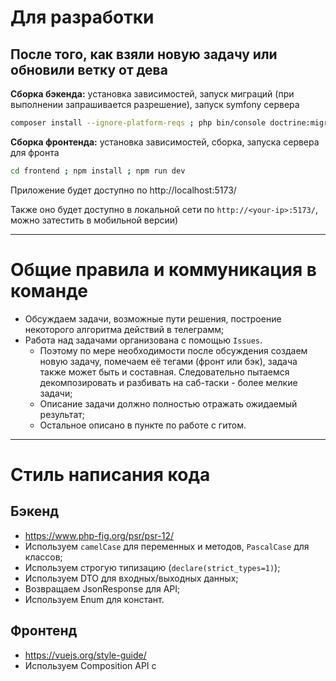 # Для разработки
## После того, как взяли новую задачу или обновили ветку от дева
**Сборка бэкенда:** установка зависимостей, запуск миграций (при выполнении запрашивается разрешение), запуск symfony сервера
```sh
composer install --ignore-platform-reqs ; php bin/console doctrine:migrations:migrate ; symfony server:stop ; symfony server:start --port=8080 --listen-ip=0.0.0.0
```

**Сборка фронтенда:** установка зависимостей, сборка, запуска сервера для фронта
```sh
cd frontend ; npm install ; npm run dev
```

Приложение будет доступно по http://localhost:5173/

Также оно будет доступно в локальной сети по `http://<your-ip>:5173/`, можно затестить в мобильной версии)

---
# Общие правила и коммуникация в команде
 - Обсуждаем задачи, возможные пути решения, построение некоторого алгоритма действий в телеграмм;
 - Работа над задачами организована с помощью `Issues`. 
   - Поэтому по мере необходимости после обсуждения создаем новую задачу, помечаем её тегами (фронт или бэк), задача также может быть и составная. Следовательно пытаемся декомпозировать и разбивать на саб-таски - более мелкие задачи;
   - Описание задачи должно полностью отражать ожидаемый результат;
   - Остальное описано в пункте по работе с гитом.
---

# Стиль написания кода

## Бэкенд
   - https://www.php-fig.org/psr/psr-12/
   - Используем `camelCase` для переменных и методов, `PascalCase` для классов;
   - Используем строгую типизацию (`declare(strict_types=1)`);
   - Используем DTO для входных/выходных данных;
   - Возвращаем JsonResponse для API;
   - Используем Enum для констант.
## Фронтенд 
   - https://vuejs.org/style-guide/
   - Используем Composition API с <script setup>;
   - Используем `camelCase` для методов и переменных, `PascalCase` для компонентов;
   - Используем `kebab-case` для Vue компонентов, `camelCase` для остальных.

Комментарии кода желательно оставлять только в необходимых местах, излишнее комментирование приводит к плохой читаемости кода.

# Для работы с гитом:

Создаем ветку от `dev`, называем так, как звучит ваша задача:

```git checkout origin/dev```

```git fetch```

```git pull```

Ну или `update` в пхп шторме

Создаем в Github issue, поменяем тегами (Backend, Frontend), там же можно сразу создать ветку **от ветки `dev`**

```git checkout -b «название» origin/dev```

коммиты тогда называем так: `<номер таски>-Название-коммита` (Осмысленные сообщения коммитов, чтобы по названию было понятно, что предполагает собой коммит)

Изменяете, пушите

## ! Пушить напрямую в мастер или дев нельзя !

После пуша в своей ветке `создаем пулл реквест` в `dev` и кидаем его другому бэку/фронту

### Смотрим код, пишем предложения и если все ок, то мержим этот пулл реквест в дев

### В ветку `master` будет сливаться стабильная версия.

---

# Настройка проекта перед разработкой
## Установить:
- `PhpStorm` (пока активировать триальный период, потом скину активатор)
- `PHP 8.2` (уже вышел 8.4 с большой обновой, но мне лень накатывать для этого проекта и менять конфигурацию в phpstorm)
- Установить `Composer`
- `Symfony  CLI`
- `NVM` (менеджер версий Node js), потом сделать nvm use <версия>. короче можно пока выбрать любую актуальную версию, потом все определимся, чтобы у всех была одинаковая.
- Установить `npm`
- Клонируем проект
- Ставим переносы строк `LF`, а не CRLF

**Сгенерировать JWT-ключи:**
```
mkdir -p config/jwt
openssl genpkey -algorithm RSA -out config/jwt/private.pem -aes256 -pass pass:<your_password>
openssl pkey -in config/jwt/private.pem -out config/jwt/public.pem -pubout -passin pass:<your_password>
```
Далее вставить код ниже в `.env` и в JWT_PASSPHRASE вставить введенный в команду пароль:
```
CORS_ALLOW_ORIGIN='^https?://(localhost|127\.0\.0\.1)(:[0-9]+)?$'

JWT_SECRET_KEY=%kernel.project_dir%/config/jwt/private.pem
JWT_PUBLIC_KEY=%kernel.project_dir%/config/jwt/public.pem
JWT_PASSPHRASE=your_password
```

**Решение проблемы долгих ответов от локального встроенного Symfony сервера:**_
Оптимизируем работу php в `php.ini` (в папке, где находится исполняемый файл `php.exe`):
- установить realpath_cache_size = 4096k
- установить realpath_cache_ttl = 7200

---

У каждого все будет локально, база у всех своя, поэтому обязательно при переходе к новой задачи запускаем команды, написанные в начале

Файл .env содержит переменные окружения, там будут указаны данные о вашей базе


# Структура проекта:
## Backend

- Весь код проекта распологается в `src`
  - Controller - контроллеры;
  - Entity - сущности БД;
  - Repository - запросы к БД;
  - DTO - классы для валидации request`ов;
  - Enum - классы, содержащие константы, используемые сущностями;
  - Helper - классы helper`ы, содержащие вспомогательные функции.

## Frontend
- Весь код проекта распологается в `frontend/src`
  - api - директория с логикой работы с `axios`, авторизацией и jwt;
  - assets - стили и логотип
  - components - компоненты
  - pages - страницы
  - router - логика работы с vue-router
  - store - vuex + localStorage
  - utils - вспомогательные функции, хелперы и тд

# Как фронтенд общается с бэкендом

## Раньше:
Пользователь переходит по URL, контроллер его обрабатывает и рендерит Twig. В нем опрокидывается файл Vue и фронт пишется в нем.
Также при необходимости с бека можно передать в twig какие-то данные, а из twig их передать на vue.
https://symfony.ru/doc/current/templates.html

В ином случае во vue файле нужно отправлять `fetch` запрос на получение данных на определенный URL, а бэк отправляет ответ.

## Сейчас мы перешли от монолитной к микросервисной архитектуре:
При авторизации бэкенд отправляет `jwt-token`, фронт запоминает его и вставляет в заголовки при дальнейших запросах на `/api`.

Без данного токена Symfony Security не отдаст запрашиваемые данные и не поймет, какой пользователь их запрашивает.
